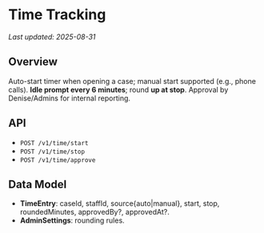 # Time Tracking

_Last updated: 2025-08-31_

## Overview
Auto-start timer when opening a case; manual start supported (e.g., phone calls). **Idle prompt every 6 minutes**; round **up at stop**. Approval by Denise/Admins for internal reporting.

## API
- `POST /v1/time/start`
- `POST /v1/time/stop`
- `POST /v1/time/approve`

## Data Model
- **TimeEntry**: caseId, staffId, source{auto|manual}, start, stop, roundedMinutes, approvedBy?, approvedAt?.
- **AdminSettings**: rounding rules.
